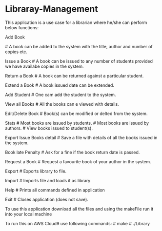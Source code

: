 # Libraray-Management

This application is a use case for a librarian where he/she can perform below functions:

<p>Add Book</p>
      <p># A book can be added to the system with the title, author and number of copies etc.</p>
      
Issue a Book
      # A book can be issued to any number of students provided we have availabe copies in the system.
      
Return a Book
      # A book can be returned against a particular student.
      
Extend a Book
      # A book issued date can be extended.
      
Add Student
      # One cam add the student to the system.
      
View all Books
      # All the books can e viewed with details.
      
Edit/Delete Book
      # Book(s) can be modified or delted from the system.
      
Stats
      # Most books are issued by students.
      # Most books are issued by authors.
      # View books issued to student(s).
      
Export Issue Books detail
      # Save a file with details of all the books issued in the system.
   
Book late Penalty
      # Ask for a fine if the book return date is passed.
      
Request a Book
      # Request a favourite book of your author in the system.
      
Export
      # Exports library to file.
      
Import
      # Imports file and loads it as library
      
Help
      #  Prints all commands defined in application
      
Exit
      # Closes application (does not save).
      
      
To use this application download all the files and using the makeFile run it into your local machine

To run this on AWS Cloud9 use following commands:
      # make
      # ./Library
